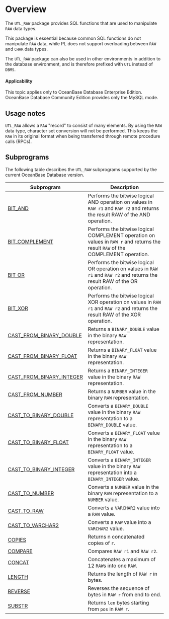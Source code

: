 # Overview

The `UTL_RAW` package provides SQL functions that are used to manipulate `RAW` data types.

This package is essential because common SQL functions do not manipulate `RAW` data, while PL does not support overloading between `RAW` and `CHAR` data types.

The `UTL_RAW` package can also be used in other environments in addition to the database environment, and is therefore prefixed with `UTL` instead of `DBMS`.

<main id="notice" >
    <h4>Applicability</h4>
    <p>This topic applies only to OceanBase Database Enterprise Edition. OceanBase Database Community Edition provides only the MySQL mode. </p>
  </main>

## Usage notes

`UTL_RAW` allows a `RAW` "record" to consist of many elements. By using the `RAW` data type, character set conversion will not be performed. This keeps the `RAW` in its original format when being transferred through remote procedure calls (RPCs).

## Subprograms

The following table describes the `UTL_RAW` subprograms supported by the current OceanBase Database version.


| **Subprogram** | **Description** |
|--------------------------------------------|---------------------------------------------------|
| [BIT_AND](2.bit-and-oracle.md) | Performs the bitwise logical AND operation on values in `RAW r1` and `RAW r2` and returns the result RAW of the AND operation.  |
| [BIT_COMPLEMENT](3.bit-complement-oracle.md) | Performs the bitwise logical COMPLEMENT operation on values in `RAW r` and returns the result `RAW` of the COMPLEMENT operation.  |
| [BIT_OR](4.bit-or-oracle.md) | Performs the bitwise logical OR operation on values in `RAW r1` and `RAW r2` and returns the result RAW of the OR operation.  |
| [BIT_XOR](5.bit-xor-oracle.md) | Performs the bitwise logical XOR operation on values in `RAW r1` and `RAW r2` and returns the result RAW of the XOR operation.  |
| [CAST_FROM_BINARY_DOUBLE](6.cast-from-binary-double-oracle.md) | Returns a `BINARY_DOUBLE` value in the binary `RAW` representation.  |
| [CAST_FROM_BINARY_FLOAT](7.cast-from-binary-float-oracle.md) | Returns a `BINARY_FLOAT` value in the binary `RAW` representation.  |
| [CAST_FROM_BINARY_INTEGER](8.cast-from-binary-integer-oracle.md) | Returns a `BINARY_INTEGER` value in the binary `RAW` representation.  |
| [CAST_FROM_NUMBER](9.cast-from-number-oracle.md) | Returns a `NUMBER` value in the binary `RAW` representation.  |
| [CAST_TO_BINARY_DOUBLE](10.cast-to-binary-double-oracle.md) | Converts a `BINARY_DOUBLE` value in the binary `RAW` representation to a `BINARY_DOUBLE` value.  |
| [CAST_TO_BINARY_FLOAT](11.cast-to-binary-float-oracle.md) | Converts a `BINARY_FLOAT` value in the binary `RAW` representation to a `BINARY_FLOAT` value.  |
| [CAST_TO_BINARY_INTEGER](12.cast-to-binary-integer-oracle.md) | Converts a `BINARY_INTEGER` value in the binary `RAW` representation into a `BINARY_INTEGER` value.  |
| [CAST_TO_NUMBER](13.cast-to-number-oracle.md) | Converts a `NUMBER` value in the binary `RAW` representation to a `NUMBER` value.  |
| [CAST_TO_RAW](14.cast-to-raw-oracle.md) | Converts a `VARCHAR2` value into a `RAW` value.  |
| [CAST_TO_VARCHAR2](15.cast-to-varchar2-oracle.md) | Converts a `RAW` value into a `VARCHAR2` value.  |
| [COPIES](16.compare-oracle.md) | Returns n concatenated copies of `r`.  |
| [COMPARE](17.concat-utl-oracle.md) | Compares `RAW r1` and `RAW r2`.  |
| [CONCAT](18.copies-oracle.md) | Concatenates a maximum of 12 `RAW`s into one `RAW`.  |
| [LENGTH](19.length-utl-oracle.md) | Returns the length of `RAW r` in bytes.  |
| [REVERSE](20.reverse-oracle.md) | Reverses the sequence of bytes in `RAW r` from end to end.  |
| [SUBSTR](21.substr-utl-oracle.md) | Returns `len` bytes starting from `pos` in `RAW r`.  |



